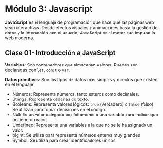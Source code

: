 # Módulo 3: Javascript

**JavaScript** es el lenguaje de programación que hace que las páginas web sean interactivas. Desde efectos visuales y animaciones hasta la gestión de datos y la interacción con el usuario, JavaScript es el motor que impulsa la web moderna.


## Clase 01- Introducción a JavaScript
**Variables**: Son contenedores que almacenan valores. Pueden ser declaradas
con `let`, `const` o `var`.

**Datos primitivos**:  Son los tipos de datos más simples y directos que existen en el lenguaje
- Números: Representa números, tanto enteros como decimales.
- Strings: Representa cadenas de texto.
- Booleans:  Representa valores lógicos: `true` (verdadero) o `false` (falso). Se utilizan para tomar decisiones en el código.
- Null: Es un valor asingado explícitamente a una variable para indicar que no tiene un valor.
- Undefined: Representa una variables a la que no se le ha asignado un valor.
- bigInt: Se utiliza para representa números enteros muy grandes
- Symbol: Se utiliza para crear identificadores únicos.



